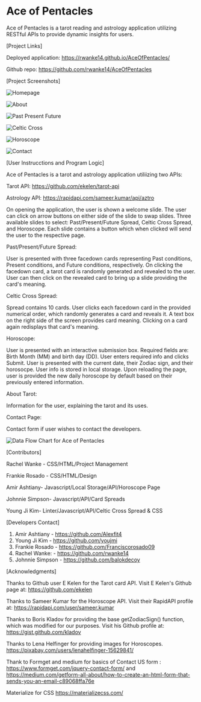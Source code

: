 # Ace of Pentacles

Ace of Pentacles is a tarot reading and astrology application utilizing RESTful APIs to provide dynamic insights for users. 

[Project Links]

Deployed application: https://rwanke14.github.io/AceOfPentacles/ 

Github repo: https://github.com/rwanke14/AceOfPentacles 

[Project Screenshots]

![Homepage](./assets/screenshots/homepage.png)

![About](./assets/screenshots/about.png)

![Past Present Future](./assets/screenshots/past-present-future.png)

![Celtic Cross](./assets/screenshots/celtic.png)

![Horoscope](./assets/screenshots/horoscope.png)

![Contact](./assets/screenshots/contact.png)

[User Instrucctions and Program Logic]

Ace of Pentacles is a tarot and astrology application utiliizing two APIs: 

Tarot API: https://github.com/ekelen/tarot-api 

Astrology API: https://rapidapi.com/sameer.kumar/api/aztro 

On opening the application, the user is shown a welcome slide. The user can click on arrow buttons on either side of the slide to swap slides. Three available slides to select: Past/Present/Future Spread, Celtic Cross Spread, and Horoscope. Each slide contains a button which when clicked will send the user to the respective page. 

Past/Present/Future Spread: 

User is presented with three facedown cards representing Past conditions, Present conditions, and Future conditions, respectively. On clicking the facedown card, a tarot card is randomly generated and revealed to the user. User can then click on the revealed card to bring up a slide providing the card's meaning. 

Celtic Cross Spread: 

Spread contains 10 cards. User clicks each facedown card in the provided numerical order, which randomly generates a card and reveals it. A text box on the right side of the screen provides card meaning. Clicking on a card again redisplays that card's meaning.

Horoscope: 

User is presented with an interactive submission box. Required fields are: Birth Month (MM) and birth day (DD). User enters required info and clicks Submit. User is presented with the current date, their Zodiac sign, and their horosocpe. User info is stored in local storage. Upon reloading the page, user is provided the new daily horoscope by default based on their previously entered information.

About Tarot:

Information for the user, explaining the tarot and its uses. 

Contact Page:

Contact form if user wishes to contact the developers. 

![Data Flow Chart for Ace of Pentacles](./assets/screenshots/AceofPentaclesDataFlow.png)

[Contributors]

Rachel Wanke - CSS/HTML/Project Management

Frankie Rosado - CSS/HTML/Design

Amir Ashtiany- Javascript/Local Storage/API/Horoscope Page

Johnnie Simpson- Javascript/API/Card Spreads

Young Ji Kim- Linter/Javascript/API/Celtic Cross Spread & CSS

[Developers Contact]

1. Amir Ashtiany - https://github.com/Alexfit4
2. Young Ji Kim - https://github.com/youjmi
3. Frankie Rosado - https://github.com/Franciscorosado09
4. Rachel Wanke: - https://github.com/rwanke14 
5. Johnnie Simpson - https://github.com/balokdecoy

[Acknowledgments]

Thanks to Github user E Kelen for the Tarot card API. Visit E Kelen's Github page at: https://github.com/ekelen 

Thanks to Sameer Kumar for the Horoscope API. Visit their RapidAPI profile at: https://rapidapi.com/user/sameer.kumar 

Thanks to Boris Kladov for providing the base getZodiacSign() function, which was modified for our purposes. Visit his Github profile at: https://gist.github.com/kladov 

Thanks to Lena Helfinger for providing images for Horoscopes.  https://pixabay.com/users/lenahelfinger-15629841/

Thank to Formget and medium for basics of Contact US form : https://www.formget.com/jquery-contact-form/  and https://medium.com/getform-all-about/how-to-create-an-html-form-that-sends-you-an-email-c89068ffa76e

Materialize for CSS https://materializecss.com/

